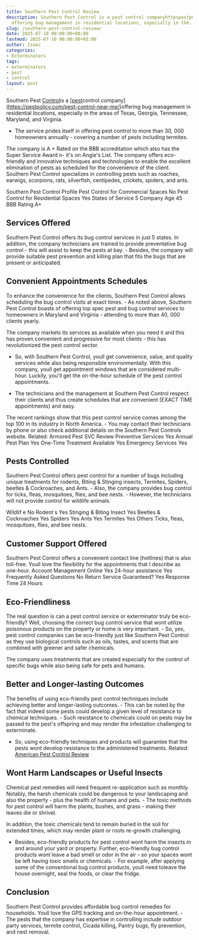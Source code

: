 ```yaml
---
title: Southern Pest Control Review
description: Southern Pest Control is a pest control companyhttpspestpolicy.compest-control-near-me
  offering bug management in residential locations, especially in the...
slug: /southern-pest-control-review/
date: 2025-07-10 00:00:00+00:00
lastmod: 2025-07-10 00:00:00+03:00
author: Isaac
categories:
- Exterminators
tags:
- exterminators
- pest
- control
layout: post
---
```

Southern Pest [Control](https://pestpolicy.com/american-pest-review/)is a [[pest](https://pestpolicy.com/pest-control-near-me/)control company](https://pestpolicy.com/pest-control-near-me/)offering bug management in residential locations, especially in the areas of Texas, Georgia, Tennessee, Maryland, and Virginia.

- The service prides itself in offering pest control to more than 30, 000 homeowners annually - covering a number of pests including termites.

The company is A + Rated on the BBB accreditation which also has the Super Service Award n- it's on Angie's List. The company offers eco-friendly and innovative techniques and technologies to enable the excellent elimination of pests as scheduled for the convenience of the client. Southern Pest Control specializes in controlling pests such as roaches, earwigs, scorpions, rats, silverfish, centipedes, crickets, spiders, and ants.

Southern Pest Control Profile Pest Control for Commercial Spaces No Pest Control for Residential Spaces Yes States of Service 5 Company Age 45 BBB Rating A+

##  Services Offered

Southern Pest Control offers its bug control services in just 5 states. In addition, the company technicians are trained to provide preventative bug control - this will assist to keep the pests at bay. - Besides, the company will provide suitable pest prevention and killing plan that fits the bugs that are present or anticipated.

##  Convenient Appointments Schedules

To enhance the convenience for the clients, Southern Pest Control allows scheduling the bug control visits at exact times. - As noted above, Southern Pest Control boasts of offering top spec pest and bug control services to homeowners in Maryland and Virginia - attending to more than 40, 000 clients yearly.

The company markets its services as available when you need it and this has proven convenient and progressive for most clients - this has revolutionized the pest control sector.

- So, with Southern Pest Control, youll get convenience, value, and quality services while also being responsible environmentally. With this company, youll get appointment windows that are considered multi-hour. Luckily, you'll get the on-the-hour schedule of the pest control appointments.

- The technicians and the management at Southern Pest Control respect their clients and thus create schedules that are convenient (EXACT TIME appointments) and easy.

The recent rankings show that this pest control service comes among the top 100 in its industry in North America. - You may contact their technicians by phone or also check additional details on the Southern Pest Controls website. Related: Armored Pest SVC Review Preventive Services Yes Annual Pest Plan Yes One-Time Treatment Available Yes Emergency Services Yes

##  Pests Controlled

Southern Pest Control offers pest control for a number of bugs including unique treatments for rodents, Biting & Stinging insects, Termites, Spiders, beetles & Cockroaches, and Ants. - Also, the company provides bug control for ticks, fleas, mosquitoes, flies, and bee nests. - However, the technicians will not provide control for wildlife animals.

Wildlif e No Rodent s Yes Stinging & Biting Insect Yes Beetles & Cockroaches Yes Spiders Yes Ants Yes Termites Yes Others Ticks, fleas, mosquitoes, flies, and bee nests.

##  Customer Support Offered

Southern Pest Control offers a convenient contact line (hotlines) that is also toll-free. Youll love the flexibility for the appointments that I describe as one-hour. Account Management Online Yes 24-hour assistance Yes Frequently Asked Questions No Return Service Guaranteed? Yes Response Time 24 Hours

##  Eco-Friendliness

The real question is can a pest control service or exterminator truly be eco-friendly? Well, choosing the correct bug control service that wont utilize poisonous products on the property or home is very important. - So, yes, pest control companies can be eco-friendly just like Southern Pest Control as they use biological controls such as oils, tastes, and scents that are combined with greener and safer chemicals.

The company uses treatments that are created especially for the control of specific bugs while also being safe for pets and humans.

##  Better and Longer-lasting Outcomes

The benefits of using eco-friendly pest control techniques include achieving better and longer-lasting outcomes. - This can be noted by the fact that indeed some pests could develop a given level of resistance to chemical techniques. - Such resistance to chemicals could on pests may be passed to the pest's offspring and may render the infestation challenging to exterminate.

- So, using eco-friendly techniques and products will guarantee that the pests wont develop resistance to the administered treatments. Related: [American Pest Control Review](https://pestpolicy.com/american-pest-review/)

##  Wont Harm Landscapes or Useful Insects

Chemical pest remedies will need frequent re-application such as monthly. Notably, the harsh chemicals could be dangerous to your landscaping and also the property - plus the health of humans and pets. - The toxic methods for pest control will harm the plants, bushes, and grass - making their leaves die or shrivel.

In addition, the toxic chemicals tend to remain buried in the soil for extended times, which may render plant or roots re-growth challenging.

- Besides, eco-friendly products for pest control wont harm the insects in and around your yard or property. Further, eco-friendly bug control products wont leave a bad smell or odor in the air - so your spaces wont be left having toxic smells or chemicals. - For example, after applying some of the conventional bug control products, youll need toleave the house overnight, seal the foods, or clear the fridge.

##  Conclusion

Southern Pest Control provides affordable bug control remedies for households. Youll love the GPS tracking and on-the-hour appointment. - The pests that the company has expertise in controlling include outdoor party services, termite control, Cicada killing, Pantry bugs, fly prevention, and nest removal.
